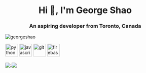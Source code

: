 <h1 align="center">Hi 👋, I'm George Shao</h1>
<h3 align="center">An aspiring developer from Toronto, Canada</h3>

<p align="left"> <img src="https://komarev.com/ghpvc/?username=georgeshao" alt="georgeshao" /> </p>

<p align="left">
  <img src="https://devicons.github.io/devicon/devicon.git/icons/python/python-original.svg" alt="python" width="40" height="40"/>
  <img src="https://devicons.github.io/devicon/devicon.git/icons/javascript/javascript-original.svg" alt="javascript" width="40" height="40"/>
  <img src="https://www.vectorlogo.zone/logos/git-scm/git-scm-icon.svg" alt="git" width="40" height="40"/>
  <img src="https://www.vectorlogo.zone/logos/firebase/firebase-icon.svg" alt="firebase" width="40" height="40"/>
</p>

<a href="https://github.com/georgeshao">
  <img align="center" src="https://github-readme-stats.vercel.app/api/top-langs/?username=georgeshao&layout=compact&hide=html" />
</a>

<a href="https://github.com/georgeshao">
  <img align="center" src="https://github-readme-stats.vercel.app/api?username=georgeshao&show_icons=true" />
</a>
